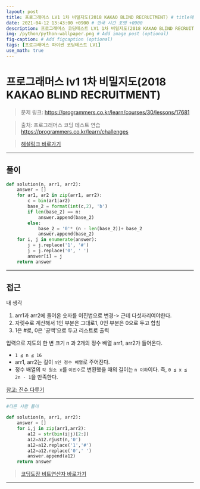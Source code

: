 ```yaml
---
layout: post
title: 프로그래머스 LV1 1차 비밀지도(2018 KAKAO BLIND RECRUITMENT) # title에 [괄호] 사용 금지
date: 2021-04-12 13:43:00 +0900 # 한국 시간 포맷 +0900
description: 프로그래머스 코딩테스트 LV1 1차 비밀지도(2018 KAKAO BLIND RECRUITMENT) 파이썬 # Add post description (optional)
img: /python/python-wallpaper.png # Add image post (optional)
fig-caption: # Add figcaption (optional)
tags: [프로그래머스 파이썬 코딩테스트 LV1]
use_math: true
---
```


# 프로그래머스 lv1 1차 비밀지도(2018 KAKAO BLIND RECRUITMENT)

>문제 링크: <https://programmers.co.kr/learn/courses/30/lessons/17681>

>출처: 프로그래머스 코딩 테스트 연습 <https://programmers.co.kr/learn/challenges><br>

>[해설링크 바로가기](https://tech.kakao.com/2017/09/27/kakao-blind-recruitment-round-1/)

---

## 풀이

```python
def solution(n, arr1, arr2):
    answer = []
    for ar1, ar2 in zip(arr1, arr2):
        c = bin(ar1|ar2)
        base_2 = format(int(c,2), 'b')
        if len(base_2) == n:
            answer.append(base_2)
        else:
            base_2 = '0'* (n - len(base_2))+ base_2
            answer.append(base_2)
    for i, j in enumerate(answer):
        j = j.replace('1', '#')
        j = j.replace('0', ' ')
        answer[i] = j 
    return answer

```

---

## 접근

내 생각<br>

1. arr1과 arr2에 들어온 숫자를 이진법으로 변경-> 근데 다섯자리여야한다. 
2. 자릿수로 계산해서 1인 부분은 그대로1, 0인 부분은 0으로 두고 합침
3. 1은 #로, 0은 '공백'으로 두고 리스트로 출력

입력으로 지도의 한 변 크기 n 과 2개의 정수 배열 arr1, arr2가 들어온다.<br>

- `1 ≦ n ≦ 16`<br>
- arr1, arr2는 길이 `n인 정수 배열`로 주어진다.<br>
- 정수 배열의 `각 원소 x`를 `이진수`로 변환했을 때의 길이는 `n 이하`이다. 즉, `0 ≦ x ≦ 2n - 1`을 만족한다.<br>


[참고: 진수 다루기](https://www.daleseo.com/python-int-bases/)

---

```python
#다른 사람 풀이

def solution(n, arr1, arr2):
    answer = []
    for i,j in zip(arr1,arr2):
        a12 = str(bin(i|j)[2:])
        a12=a12.rjust(n,'0')
        a12=a12.replace('1','#')
        a12=a12.replace('0',' ')
        answer.append(a12)
    return answer
```

>[코딩도장 비트연산자 바로가기](https://dojang.io/mod/page/view.php?id=2460)

---